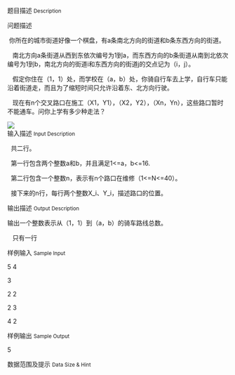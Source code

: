 <div class="panel panel-default">
<div class="area-title">
<span>
题目描述
<small>Description</small>
</span></div>
<div class="panel-body">

<p>问题描述</p>
<p> 你所在的城市街道好像一个棋盘，有a条南北方向的街道和b条东西方向的街道。</p>
<p>   南北方向a条街道从西到东依次编号为1到a，而东西方向的b条街道从南到北依次编号为1到b，南北方向的街道i和东西方向的街道j的交点记为（i，j）。</p>
<p>   假定你住在（1，1）处，而学校在（a，b）处，你骑自行车去上学，自行车只能沿着街道走，而且为了缩短时间只允许沿着东、北方向行驶。</p>
<p>   现在有n个交叉路口在施工（X1，Y1），（X2，Y2），（Xn，Yn），这些路口暂时不能通车。问你上学有多少种走法？</p>

<img src="/source/codevs/codevs-2693/img/aHR0cDovL3d3dy5qb3lvaS5jbi9wcm9ibGVtL2NvZGV2cy0yNjkzL2h0dHA6Ly9jb2RldnMuY24vbWVkaWEvaW1hZ2UvcHJvYmxlbS8yNjkzLmpwZw==.jpg" style="max-width:700px">

</div>
</div>

<div class="panel panel-default">
<div class="area-title">
<span>
输入描述
<small>Input Description</small>
</span></div>
<div class="panel-body">
<p>  共二行。</p>
<p>  第一行包含两个整数a和b，并且满足1&lt;=a，b&lt;=16.</p>
<p>  第二行包含一个整数n，表示有n个路口在维修（1&lt;=N&lt;=40）。</p>
<p>  接下来的n行，每行两个整数X_i、Y_i，描述路口的位置。</p>

</div>
</div>
<div  class="panel panel-default">
<div class="area-title">
<span>
输出描述
<small>Output Description</small>
</span></div>
<div class="panel-body">

<p>输出一个整数表示从（1，1）到（a，b）的骑车路线总数。</p>
<p>&nbsp;&nbsp; 只有一行</p>

</div>
</div>


<div class="panel panel-default">
<div class="area-title">
<span>
样例输入
<small>Sample Input</small>
</span></div>
<div class="panel-body">
<p>5 4</p>
<p>3</p>
<p>2 2</p>
<p>2 3</p>
<p>4 2</p>

</div>
</div>

<div class="panel panel-default">
<div class="area-title">
<span>
样例输出
<small>Sample Output</small>
</span></div>
<div class="panel-body">
<p>5</p>

</div>
</div>

<div class="panel panel-default">
<div class="area-title">
<span>
数据范围及提示
<small>Data Size & Hint</small>
</span></div>
<div class="panel-body">
<p>  </p>
</div>
</div>